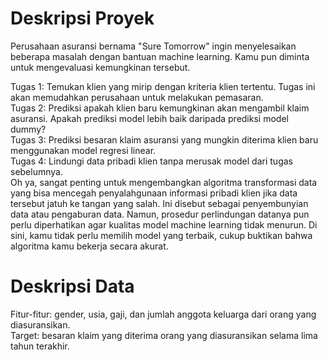 # Deskripsi Proyek
Perusahaan asuransi bernama "Sure Tomorrow" ingin menyelesaikan beberapa masalah dengan bantuan machine learning. Kamu pun diminta untuk mengevaluasi kemungkinan tersebut.

Tugas 1: Temukan klien yang mirip dengan kriteria klien tertentu. Tugas ini akan memudahkan perusahaan untuk melakukan pemasaran.<br>
Tugas 2: Prediksi apakah klien baru kemungkinan akan mengambil klaim asuransi. Apakah prediksi model lebih baik daripada prediksi model dummy?<br>
Tugas 3: Prediksi besaran klaim asuransi yang mungkin diterima klien baru menggunakan model regresi linear.<br>
Tugas 4: Lindungi data pribadi klien tanpa merusak model dari tugas sebelumnya.<br>
Oh ya, sangat penting untuk mengembangkan algoritma transformasi data yang bisa mencegah penyalahgunaan informasi pribadi klien jika data tersebut jatuh ke tangan yang salah. Ini disebut sebagai penyembunyian data atau pengaburan data. Namun, prosedur perlindungan datanya pun perlu diperhatikan agar kualitas model machine learning tidak menurun. Di sini, kamu tidak perlu memilih model yang terbaik, cukup buktikan bahwa algoritma kamu bekerja secara akurat.


# Deskripsi Data

Fitur-fitur: gender, usia, gaji, dan jumlah anggota keluarga dari orang yang diasuransikan.<br>
Target: besaran klaim yang diterima orang yang diasuransikan selama lima tahun terakhir.
